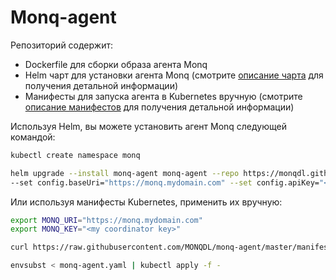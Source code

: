 # Monq-agent

Репозиторий содержит:
- Dockerfile для сборки образа агента Monq
- Helm чарт для установки агента Monq (смотрите [описание чарта](charts/monq-agent/README.md) для получения детальной информации)
- Манифесты для запуска агента в Kubernetes вручную (смотрите [описание манифестов](manifests/monq-agent/readme.md) для получения детальной информации)

Используя Helm, вы можете установить агент Monq следующей командой:
```bash
kubectl create namespace monq

helm upgrade --install monq-agent monq-agent --repo https://monqdl.github.io/monq-agent --namespace monq \
--set config.baseUri="https://monq.mydomain.com" --set config.apiKey="<my coordinator key>"

```

Или используя манифесты Kubernetes, применить их вручную:

```bash
export MONQ_URI="https://monq.mydomain.com"
export MONQ_KEY="<my coordinator key>"

curl https://raw.githubusercontent.com/MONQDL/monq-agent/master/manifests/monq-agent/monq-agent.yaml -o monq-agent.yaml 

envsubst < monq-agent.yaml | kubectl apply -f -
```